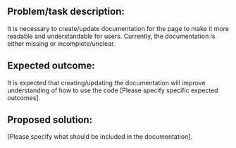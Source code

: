 ## Problem/task description:
It is necessary to create/update documentation for the page to make it more readable and understandable for users. Currently, the documentation is either missing or incomplete/unclear.

## Expected outcome:
It is expected that creating/updating the documentation will improve understanding of how to use the code [Please specify specific expected outcomes].

## Proposed solution:
[Please specify what should be included in the documentation].

